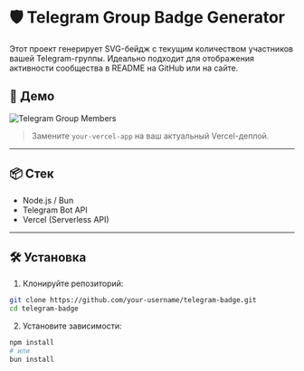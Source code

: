 # 🛡️ Telegram Group Badge Generator

Этот проект генерирует SVG-бейдж с текущим количеством участников вашей Telegram-группы. Идеально подходит для отображения активности сообщества в README на GitHub или на сайте.

## 🚀 Демо

![Telegram Group Members](https://your-vercel-app.vercel.app/api/telegram-badge)

> Замените `your-vercel-app` на ваш актуальный Vercel-деплой.

---

## 📦 Стек

- Node.js / Bun
- Telegram Bot API
- Vercel (Serverless API)

---

## 🛠 Установка

1. Клонируйте репозиторий:

```bash
git clone https://github.com/your-username/telegram-badge.git
cd telegram-badge
```

 2.	Установите зависимости:

```bash
npm install
# или
bun install
```


